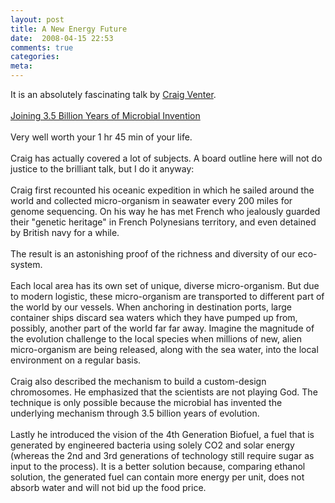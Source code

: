 ```yaml
---
layout: post
title: A New Energy Future
date:  2008-04-15 22:53
comments: true
categories:
meta: 
---
```

It is an absolutely fascinating talk by <a href="http://www.jcvi.org/">Craig Venter</a>.<br /><br /><a href="http://fora.tv/2008/02/25/Joining_3_5_Billion_Years_of_Microbial_Invention">Joining 3.5 Billion Years of Microbial Invention</a><br /><br />Very well worth your 1 hr 45 min of your life.<br /><br />Craig has actually covered a lot of subjects. A board outline here will not do justice to the brilliant talk, but I do it anyway:<br /><br />Craig first recounted his oceanic expedition in which he sailed around the world and collected micro-organism in seawater every 200 miles for genome sequencing. On his way he has met French who jealously guarded their "genetic heritage" in French Polynesians territory, and even detained by British navy for a while.<br /><br />The result is an astonishing proof of the richness and diversity of our eco-system.<br /><br />Each local area has its own set of unique, diverse micro-organism. But due to modern logistic, these micro-organism are transported to different part of the world by our vessels. When anchoring in destination ports, large container ships discard sea waters which they have pumped up from, possibly, another part of the world far far away. Imagine the magnitude of the evolution challenge to the local species when millions of new, alien micro-organism are being released, along with the sea water, into the local environment on a regular basis.<br /><br />Craig also described the mechanism to build a custom-design chromosomes. He emphasized that the scientists are not playing God. The technique is only possible because the microbial has invented the underlying mechanism through 3.5 billion years of evolution.<br /><br />Lastly he introduced the vision of the 4th Generation Biofuel, a fuel that is generated by engineered bacteria using solely CO2 and solar energy (whereas the 2nd and 3rd generations of technology still require sugar as input to the process). It is a better solution because, comparing ethanol solution, the generated fuel can contain more energy per unit, does not absorb water and will not bid up the food price.